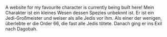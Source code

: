 A website for my favourite character is currently being built here!
Mein Charakter ist ein kleines Wesen dessen Spezies unbeknnt ist. Er ist ein Jedi-Großmeister und weiser als alle Jedis vor ihm. Als einer der wenigen, überlebte er die Order 66, die fast alle Jedis tötete. Danach ging er ins Exil nach Dagobah.